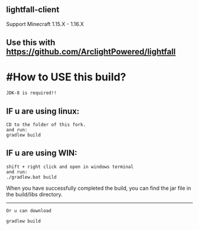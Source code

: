 ## lightfall-client

Support Minecraft 1.15.X - 1.16.X

Use this with https://github.com/ArclightPowered/lightfall
---------------------------------------------------------------

#How to USE this build?
===
    JDK-8 is required!!
## IF u are using linux:
    CD to the folder of this fork.
    and run:  
    gradlew build
## IF u are using WIN:
    shift + right click and open in windows terminal
    and run:  
    ./gradlew.bat build

When you have successfully completed the build, you can find the jar file in the build/libs directory.

---------------------------------------------------------------
    Or u can download 
```bash
gradlew build
```
